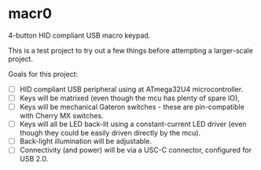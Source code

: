 # macr0

4-button HID compliant USB macro keypad.

This is a test project to try out a few things before attempting a larger-scale project.

Goals for this project:
- [ ] HID compliant USB peripheral using at ATmega32U4 microcontroller.
- [ ] Keys will be matrixed (even though the mcu has plenty of spare IO),
- [ ] Keys will be mechanical Gateron switches - these are pin-compatible with Cherry MX switches.
- [ ] Keys will all be LED back-lit using a constant-current LED driver (even though they could be easily driven directly by the mcu).
- [ ] Back-light illumination will be adjustable.
- [ ] Connectivity (and power) will be via a USC-C connector, configured for USB 2.0.
